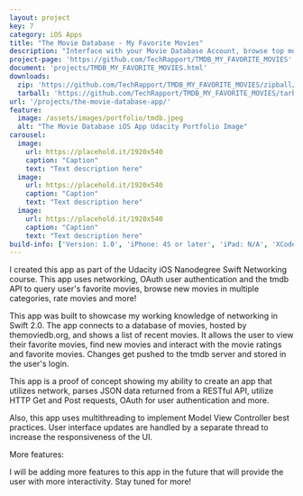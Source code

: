 ```yaml
---
layout: project
key: 7
category: iOS Apps
title: "The Movie Database - My Favorite Movies"
description: "Interface with your Movie Database Account, browse top movies, favorite and rate.  Made for iOS created with Swift 2.0, xCode 7 for iOS 9"
project-page: 'https://github.com/TechRapport/TMDB_MY_FAVORITE_MOVIES'
document: 'projects/TMDB_MY_FAVORITE_MOVIES.html'
downloads: 
  zip: 'https://github.com/TechRapport/TMDB_MY_FAVORITE_MOVIES/zipball/master'
  tarball: 'https://github.com/TechRapport/TMDB_MY_FAVORITE_MOVIES/tarball/master'
url: '/projects/the-movie-database-app/'
feature:
  image: /assets/images/portfolio/tmdb.jpeg
  alt: "The Movie Database iOS App Udacity Portfolio Image"
carousel:
  image:
    url: https://placehold.it/1920x540
    caption: "Caption"
    text: "Text description here"
  image:
    url: https://placehold.it/1920x540
    caption: "Caption"
    text: "Text description here"
  image:
    url: https://placehold.it/1920x540
    caption: "Caption"
    text: "Text description here"
build-info: ['Version: 1.0', 'iPhone: 4S or later', 'iPad: N/A', 'XCode: Version 7.1', 'iOS: 9.0', 'Swift: 2.1']
---
```


I created this app as part of the Udacity iOS Nanodegree Swift Networking course.  This app uses networking, OAuth user authentication and the tmdb API to query user's favorite movies, browse new movies in multiple categories, rate movies and more!  

This app was built to showcase my working knowledge of networking in Swift 2.0.  The app connects to a database of movies, hosted by themoviedb.org, and shows a list of recent movies.  It allows the user to view their favorite movies, find new movies and interact with the movie ratings and favorite movies.  Changes get pushed to the tmdb server and stored in the user's login.

This app is a proof of concept showing my ability to create an app that utilizes network, parses JSON data returned from a RESTful API, utilize HTTP Get and Post requests, OAuth for user authentication and more.

Also, this app uses multithreading to implement Model View Controller best practices.  User interface updates are handled by a separate thread to increase the responsiveness of the UI.

More features:

I will be adding more features to this app in the future that will provide the user with more interactivity.  Stay tuned for more!